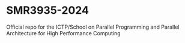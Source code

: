 # SMR3935-2024
Official repo for the ICTP/School on Parallel Programming and Parallel Architecture for High Performance Computing

